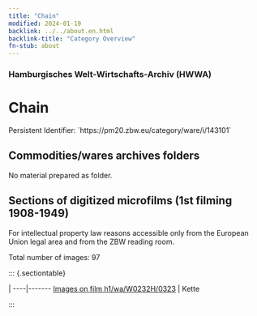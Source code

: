 ```yaml
---
title: "Chain"
modified: 2024-01-19
backlink: ../../about.en.html
backlink-title: "Category Overview"
fn-stub: about
---
```


### Hamburgisches Welt-Wirtschafts-Archiv (HWWA)

# Chain

<div class="hint">Persistent Identifier: `https://pm20.zbw.eu/category/ware/i/143101`</div>







## Commodities/wares archives folders





No material prepared as folder.



<a id="filmsections" />

## Sections of digitized microfilms (1st filming 1908-1949)

<p>For intellectual property law reasons accessible only from the European Union legal area and from the ZBW reading room.</p>



<p>Total number of images: 97</p>




::: {.sectiontable}

 | 
----|-------
<a class="btn" href="https://pm20.zbw.eu/film/h1/wa/W0232H/0323" rel="nofollow">Images on film h1/wa/W0232H/0323</a> | Kette


:::
















